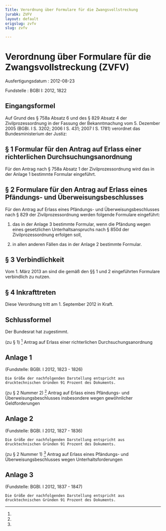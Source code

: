 ```yaml
---
Title: Verordnung über Formulare für die Zwangsvollstreckung
jurabk: ZVFV
layout: default
origslug: zvfv
slug: zvfv

---
```


# Verordnung über Formulare für die Zwangsvollstreckung (ZVFV)

Ausfertigungsdatum
:   2012-08-23

Fundstelle
:   BGBl I: 2012, 1822


## Eingangsformel

Auf Grund des § 758a Absatz 6 und des § 829 Absatz 4 der
Zivilprozessordnung in der Fassung der Bekanntmachung vom 5. Dezember
2005 (BGBl. I S. 3202; 2006 I S. 431; 2007 I S. 1781) verordnet das
Bundesministerium der Justiz:


## § 1 Formular für den Antrag auf Erlass einer richterlichen Durchsuchungsanordnung

Für den Antrag nach § 758a Absatz 1 der Zivilprozessordnung wird das
in der Anlage 1 bestimmte Formular eingeführt.


## § 2 Formulare für den Antrag auf Erlass eines Pfändungs- und Überweisungsbeschlusses

Für den Antrag auf Erlass eines Pfändungs- und Überweisungsbeschlusses
nach § 829 der Zivilprozessordnung werden folgende Formulare
eingeführt:

1.  das in der Anlage 3 bestimmte Formular, wenn die Pfändung wegen eines
    gesetzlichen Unterhaltsanspruchs nach § 850d der Zivilprozessordnung
    erfolgen soll,


2.  in allen anderen Fällen das in der Anlage 2 bestimmte Formular.





## § 3 Verbindlichkeit

Vom 1. März 2013 an sind die gemäß den §§ 1 und 2 eingeführten
Formulare verbindlich zu nutzen.


## § 4 Inkrafttreten

Diese Verordnung tritt am 1. September 2012 in Kraft.


## Schlussformel

Der Bundesrat hat zugestimmt.

(zu § 1)
[^F777837_01_BJNR182200012BJNE000700000]
Antrag auf Erlass einer richterlichen Durchsuchungsanordnung

## Anlage 1 

(Fundstelle: BGBl. I 2012, 1823 - 1826)




    Die Größe der nachfolgenden Darstellung entspricht aus
    drucktechnischen Gründen 91 Prozent des Dokuments.
[^F777837_01_BJNR182200012BJNE000700000]: 
(zu § 2 Nummer 2)
[^F777837_02_BJNR182200012BJNE000800000]
Antrag auf Erlass eines Pfändungs- und Überweisungsbeschlusses
insbesondere wegen gewöhnlicher Geldforderungen

## Anlage 2 

(Fundstelle: BGBl. I 2012, 1827 - 1836)










    Die Größe der nachfolgenden Darstellung entspricht aus
    drucktechnischen Gründen 91 Prozent des Dokuments.
[^F777837_02_BJNR182200012BJNE000800000]: 
(zu § 2 Nummer 1)
[^F777837_03_BJNR182200012BJNE000900000]
Antrag auf Erlass eines Pfändungs- und Überweisungsbeschlusses wegen
Unterhaltsforderungen

## Anlage 3 

(Fundstelle: BGBl. I 2012, 1837 - 1847)











    Die Größe der nachfolgenden Darstellung entspricht aus
    drucktechnischen Gründen 91 Prozent des Dokuments.
[^F777837_03_BJNR182200012BJNE000900000]: 
